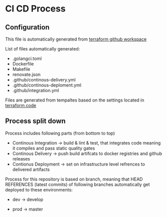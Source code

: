 # CI CD Process

## Configuration

This file is automatically generated from [terraform github workspace](https://github.com/vegaprotocol/terraform/tree/master/github/files/non-platform)

List of files automatically generated:

* .golangci.toml
* Dockerfile
* Makefile
* renovate.json
* .github/continous-delivery.yml
* .github/continous-deploment.yml
* .github/integration.yml

Files are generated from tempaltes based on the settings located in [terraform code](https://github.com/vegaprotocol/terraform/blob/master/github/files.tf)

## Process split down

Process includes following parts (from bottom to top)

* Continous Integration -> build & lint & test, that integrates code meaning it compiles and pass static quality gates
* Continous Delivery -> push build artifcats to docker registries and github releases
* Contionus Deployment -> set on infrastructure level refrences to delivered artifacts


Process for this repository is based on branch, meaning that HEAD REFERENCES (latest commits) of following branches automatically get deployed to these environments:


* dev -> develop

* prod -> master

